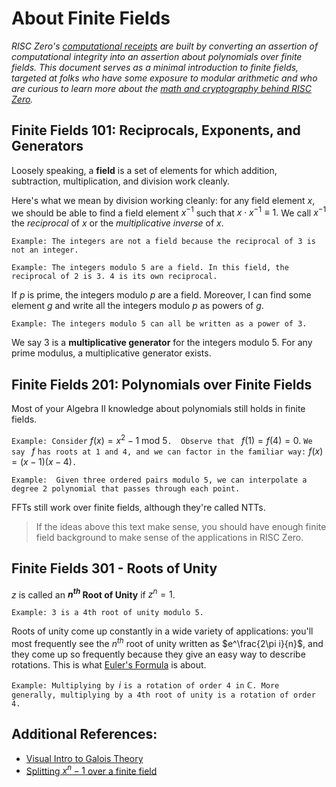 # About Finite Fields 
*RISC Zero's [computational receipts](../explainers/proof-system/what_is_a_receipt.md) are built by converting an assertion of computational integrity into an assertion about polynomials over finite fields. This document serves as a minimal introduction to finite fields, targeted at folks who have some exposure to modular arithmetic and who are curious to learn more about the [math and cryptography behind RISC Zero](https://docs.google.com/spreadsheets/d/e/2PACX-1vSJ1J5PcS2op_vrGtbK5Mif0gAN6wbAaTSWTHy2vuFtfbtqbI_dRqpalNamNjjUcyqD7hDPJRgI2cG-/pubhtml#).*  

## Finite Fields 101: Reciprocals, Exponents, and Generators
Loosely speaking, a **field** is a set of elements for which addition, subtraction, multiplication, and division work cleanly.  

Here's what we mean by division working cleanly: for any field element $x$, we should be able to find a field element $x^{-1}$ such that $x\cdot x^{-1}\equiv1.$ We call $x^{-1}$ the *reciprocal* of $x$ or the *multiplicative inverse* of $x$. 

`Example: The integers are not a field because the reciprocal of 3 is not an integer.`

`Example: The integers modulo 5 are a field. In this field, the reciprocal of 2 is 3. 4 is its own reciprocal.`

If $p$ is prime, the integers modulo $p$ are a field. Moreover, I can find some element $g$ and write all the integers modulo $p$ as powers of $g$. 

`Example: The integers modulo 5 can all be written as a power of 3.`

We say $3$ is a **multiplicative generator** for the integers modulo 5. For any prime modulus, a multiplicative generator exists.

## Finite Fields 201: Polynomials over Finite Fields
Most of your Algebra II knowledge about polynomials still holds in finite fields. 

`Example: Consider` $f(x)=x^2-1\text{ mod }5$`.  Observe that ` $f(1)=f(4)=0.$ `We say ` $f$ `has roots at 1 and 4, and we can factor in the familiar way:` $f(x)=(x-1)(x-4)$`.`

`Example: 
Given three ordered pairs modulo 5, we can interpolate a degree 2 polynomial that passes through each point.`

FFTs still work over finite fields, although they're called NTTs. 

>If the ideas above this text make sense, you should have enough finite field background to make sense of the applications in RISC Zero.

## Finite Fields 301 - Roots of Unity

$z$ is called an **$n^{th}$ Root of Unity** if $z^n=1$. 

`Example: 3 is a 4th root of unity modulo 5.`

Roots of unity come up constantly in a wide variety of applications: you'll most frequently see the $n^{th}$ root of unity written as $e^\frac{2\pi i}{n}$, and they come up so frequently because they give an easy way to describe rotations. This is what [Euler's Formula](https://www.youtube.com/watch?v=mvmuCPvRoWQ) is about. 

`Example: Multiplying by `$i$ ` is a rotation of order 4 in ` $\mathbb{C}$`. More generally, multiplying by a 4th root of unity is a rotation of order 4.`

## Additional References:
- [Visual Intro to Galois Theory](https://www.youtube.com/watch?v=Ct2fyigNgPY)
- [Splitting $x^{n}-1$ over a finite field](https://math.stackexchange.com/questions/2511486/)

